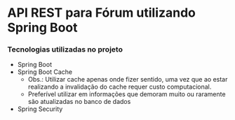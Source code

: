 # API REST para Fórum utilizando Spring Boot

### Tecnologias utilizadas no projeto

- Spring Boot
- Spring Boot Cache
    - Obs.: Utilizar cache apenas onde fizer sentido, uma vez que ao estar realizando 
    a invalidação do cache requer custo computacional.
    - Preferível utilizar em informações que demoram muito ou raramente são atualizadas no banco de dados
- Spring Security
